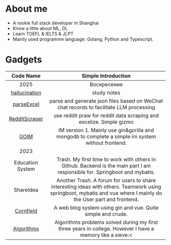 # About me
* A rookie full stack developer in Shanghai
* Know a little about ML, DL
* Learn TOEFL & IELTS & JLPT
* Mainly used programme language: Golang, Python and Typescript.

# Gadgets
| Code Name | Simple Introduction |
| :----: | :----: |
| 2025 | Воскресение |
| [hallucination](https://github.com/neKoui1/hallucination?tab=readme-ov-file#hallucination) | study notes |
| [parseExcel](https://github.com/neKoui1/parseExcel?tab=readme-ov-file#parseexcel) | parse and generate json files based on WeChat chat records to facilitate LLM processing |
| [RedditScraper](https://github.com/neKoui1/RedditScraper?tab=readme-ov-file#redditscraper) | use reddit praw for reddit data scraping and excelize. Simple gizmo |
| [GOIM](https://github.com/neKoui1/GOIM) | IM version 1. Mainly use gin&gorilla and mongodb to complete a simple im system without frontend. |
| 2023 |
| Education System | Trash. My first time to work with others in Github. Backend is the main part I am responsible for. Springboot and mybatis. |
| ShareIdea | Another Trash. A forum for users to share interesting ideas with others. Teamwork using springboot, mybatis and vue where I mainly do the User part and frontend. |
| [Cornfield](https://github.com/neKoui1/Cornfield?tab=readme-ov-file#cornfield) | A web blog system using gin and vue. Quite simple and crude. |
| [Algorithms](https://github.com/neKoui1/leetcode) | Algorithms problems solved during my first three years in college. However I have a memory like a sieve:< |

